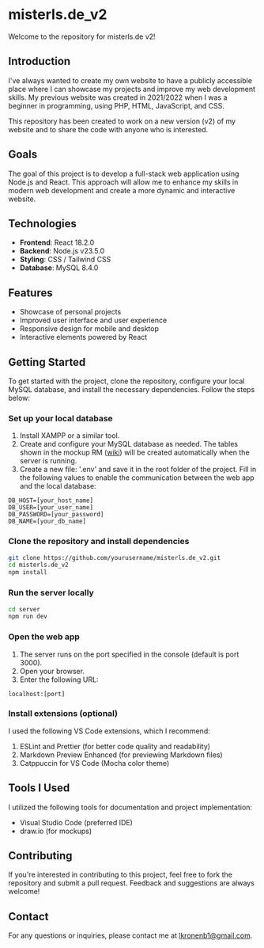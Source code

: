 # misterls.de_v2

Welcome to the repository for misterls.de v2!

## Introduction

I've always wanted to create my own website to have a publicly accessible place where I can showcase my projects and improve my web development skills. My previous website was created in 2021/2022 when I was a beginner in programming, using PHP, HTML, JavaScript, and CSS.

This repository has been created to work on a new version (v2) of my website and to share the code with anyone who is interested.

## Goals

The goal of this project is to develop a full-stack web application using Node.js and React. This approach will allow me to enhance my skills in modern web development and create a more dynamic and interactive website.

## Technologies

- **Frontend**: React 18.2.0
- **Backend**: Node.js v23.5.0
- **Styling**: CSS / Tailwind CSS
- **Database**: MySQL 8.4.0

## Features

- Showcase of personal projects
- Improved user interface and user experience
- Responsive design for mobile and desktop
- Interactive elements powered by React

## Getting Started

To get started with the project, clone the repository, configure your local MySQL database, and install the necessary dependencies. Follow the steps below:

### Set up your local database

1. Install XAMPP or a similar tool.
2. Create and configure your MySQL database as needed. The tables shown in the mockup RM ([wiki](https://github.com/MisterLs4566/misterls.de_v2/wiki/Database-Mockups)) will be created automatically when the server is running.
3. Create a new file: '.env' and save it in the root folder of the project. Fill in the following values to enable the communication between the web app and the local database:
```plaintext
DB_HOST=[your_host_name]
DB_USER=[your_user_name]
DB_PASSWORD=[your_password]
DB_NAME=[your_db_name]
```


### Clone the repository and install dependencies

```bash
git clone https://github.com/yourusername/misterls.de_v2.git
cd misterls.de_v2
npm install
```

### Run the server locally

```bash
cd server
npm run dev
```

### Open the web app

1. The server runs on the port specified in the console (default is port 3000).
2. Open your browser.
3. Enter the following URL:

```plaintext
localhost:[port]
```

### Install extensions (optional)

I used the following VS Code extensions, which I recommend:

1. ESLint and Prettier (for better code quality and readability)
2. Markdown Preview Enhanced (for previewing Markdown files)
3. Catppuccin for VS Code (Mocha color theme)

## Tools I Used

I utilized the following tools for documentation and project implementation:

- Visual Studio Code (preferred IDE)
- draw.io (for mockups)

## Contributing

If you're interested in contributing to this project, feel free to fork the repository and submit a pull request. Feedback and suggestions are always welcome!

## Contact

For any questions or inquiries, please contact me at lkronenb1@gmail.com.